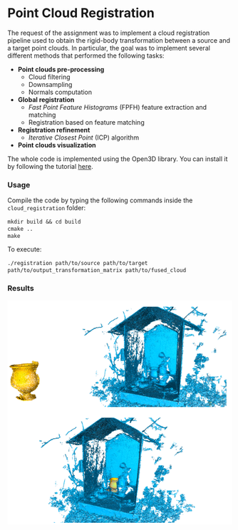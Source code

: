 # Point Cloud Registration
The request of the assignment was to implement a cloud registration pipeline used to obtain the rigid-body transformation between a source and a target point clouds. In particular, the goal was to implement several different methods that performed the following tasks:
- **Point clouds pre-processing**
  - Cloud filtering
  - Downsampling
  - Normals computation
- **Global registration**
  - *Fast Point Feature Histograms* (FPFH) feature extraction and matching
  - Registration based on feature matching
- **Registration refinement**
  - *Iterative Closest Point* (ICP) algorithm
- **Point clouds visualization**

The whole code is implemented using the Open3D library. You can install it by following the tutorial [here](http://www.open3d.org/docs/release/compilation.html#ubuntu-macos).

### Usage

Compile the code by typing the following commands inside the `cloud_registration` folder:
```
mkdir build && cd build
cmake ..
make
```
To execute:
```
./registration path/to/source path/to/target path/to/output_transformation_matrix path/to/fused_cloud
```

### Results

<p align="center">
  <img src="https://github.com/AlbertoRigon/3D_Data_Processing/blob/Point_Cloud_Registration/results.png?raw=true" alt="Sublime's custom image"/>
</p>


